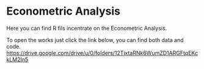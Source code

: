 # Econometric Analysis

Here you can find R fils incentrate on the Econometric Analysis.

To open the works just click the link below, you can find both data and code.
https://drive.google.com/drive/u/0/folders/12TjxtaRNk6WumZD1ARGFtqEKckLM2In5



